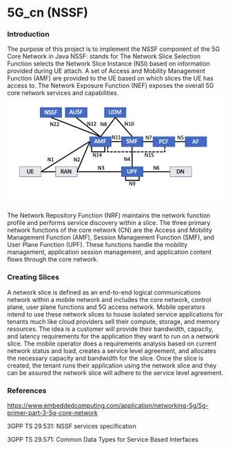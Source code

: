 # 5G_cn (NSSF)

### Introduction
The purpose of this project is to implement the NSSF component of the 5G Core Network in Java
NSSF: stands for The Network Slice Selection Function selects the Network Slice Instance (NSI) 
based on information provided during UE attach. A set of Access and Mobility Management Function 
(AMF) are provided to the UE based on which slices the UE has access to. The Network Exposure Function 
(NEF) exposes the overall 5G core network services and capabilities.
          ![5G system architecture](pic-Nssf.jpg)
          
The Network Repository Function (NRF) maintains the network function profile and performs service discovery within a slice.
The three primary network functions of the core network (CN) are the Access and Mobility Management Function (AMF), 
Session Management Function (SMF), and User Plane Function (UPF). These functions handle the mobility management, 
application session management, and application content flows through the core network.

### Creating Slices

A network slice is defined as an end-to-end logical communications network within a mobile network and includes the core
 network, control plane, user plane functions and 5G access network. Mobile operators intend to use these network slices to house isolated service applications for tenants much like cloud providers sell their compute, storage, and memory resources.
The idea is a customer will provide their bandwidth, capacity, and latency requirements for the application they want to 
run on a network slice. The mobile operator does a requirements analysis based on current network status and load, creates a service level agreement, and allocates the necessary capacity and bandwidth for the slice. Once the slice is created, the tenant runs their application using the network slice and they can be assured the network slice will adhere to the service level agreement.


### References

https://www.embeddedcomputing.com/application/networking-5g/5g-primer-part-3-5g-core-network

3GPP TS 29.531: NSSF services specification

3GPP TS 29.571: Common Data Types for Service Based Interfaces
